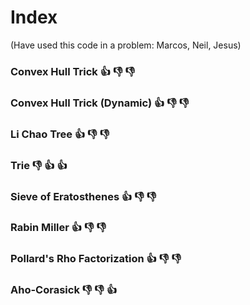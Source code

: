 # Index

(Have used this code in a problem: Marcos, Neil, Jesus)

### Convex Hull Trick :+1: :-1: :-1:
### Convex Hull Trick (Dynamic) :+1: :-1: :-1:
### Li Chao Tree :+1: :-1: :-1:
### Trie :-1: :+1: :+1:
### Sieve of Eratosthenes :+1: :-1: :-1:
### Rabin Miller :+1: :-1: :-1:
### Pollard's Rho Factorization :+1: :-1: :-1:
### Aho-Corasick :-1: :-1: :+1:
